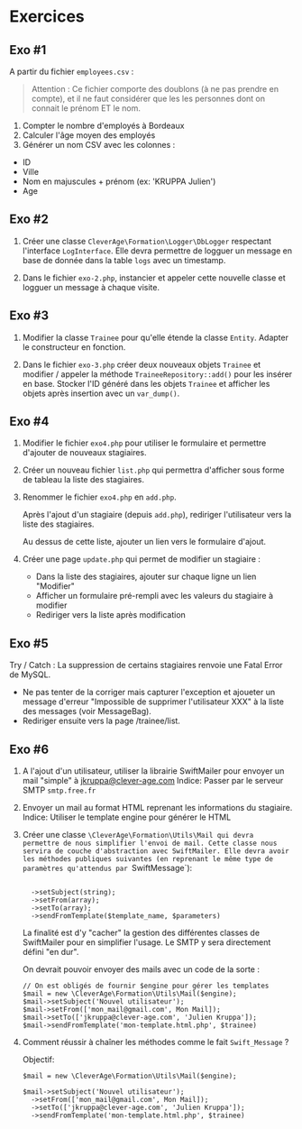 # Exercices

## Exo #1

A partir du fichier `employees.csv` :

> Attention : Ce fichier comporte des doublons (à ne pas prendre en compte), et il ne faut considérer que les les personnes dont on connait le prénom ET le nom.

1. Compter le nombre d'employés à Bordeaux
2. Calculer l'âge moyen des employés
3. Générer un nom CSV avec les colonnes :
  * ID
  * Ville
  * Nom en majuscules + prénom (ex: 'KRUPPA Julien')
  * Age


## Exo #2

1. Créer une classe `CleverAge\Formation\Logger\DbLogger` respectant l'interface `LogInterface`.
Elle devra permettre de logguer un message en base de donnée dans la table `logs` avec un timestamp.

2. Dans le fichier `exo-2.php`, instancier et appeler cette nouvelle classe et logguer un message à chaque visite.

## Exo #3

1. Modifier la classe `Trainee` pour qu'elle étende la classe `Entity`. Adapter le constructeur en fonction.

2. Dans le fichier `exo-3.php` créer deux nouveaux objets `Trainee` et modifier / appeler la méthode `TraineeRepository::add()` pour les insérer en base.
  Stocker l'ID généré dans les objets `Trainee` et afficher les objets après insertion avec un `var_dump()`.

## Exo #4

1. Modifier le fichier `exo4.php` pour utiliser le formulaire et permettre d'ajouter de nouveaux stagiaires.

2. Créer un nouveau fichier `list.php` qui permettra d'afficher sous forme de tableau la liste des stagiaires.

3. Renommer le fichier `exo4.php` en `add.php`.

   Après l'ajout d'un stagiaire (depuis `add.php`), rediriger l'utilisateur vers la liste des stagiaires.
   
   Au dessus de cette liste, ajouter un lien vers le formulaire d'ajout.
   
4. Créer une page `update.php` qui permet de modifier un stagiaire :
   * Dans la liste des stagiaires, ajouter sur chaque ligne un lien "Modifier"  
   * Afficher un formulaire pré-rempli avec les valeurs du stagiaire à modifier
   * Rediriger vers la liste après modification

## Exo #5

Try / Catch : La suppression de certains stagiaires renvoie une Fatal Error de MySQL.
* Ne pas tenter de la corriger mais capturer l'exception et ajoueter un message d'erreur "Impossible de supprimer l'utilisateur XXX" à la liste des messages (voir MessageBag).
* Rediriger ensuite vers la page /trainee/list.

## Exo #6

1. A l'ajout d'un utilisateur, utiliser la librairie SwiftMailer pour envoyer un mail "simple" à jkruppa@clever-age.com
   Indice: Passer par le serveur SMTP `smtp.free.fr`

2. Envoyer un mail au format HTML reprenant les informations du stagiaire.
   Indice: Utiliser le template engine pour générer le HTML 

3. Créer une classe `\CleverAge\Formation\Utils\Mail qui devra permettre de nous simplifier l'envoi de mail.
   Cette classe nous servira de couche d'abstraction avec SwiftMailer.
   Elle devra avoir les méthodes publiques suivantes (en reprenant le même type de paramètres qu'attendus par `SwiftMessage`):
   ```
   
     ->setSubject(string);
     ->setFrom(array);
     ->setTo(array);
     ->sendFromTemplate($template_name, $parameters)
   ```
   
   La finalité est d'y "cacher" la gestion des différentes classes de SwiftMailer pour en simplifier l'usage. Le SMTP y sera directement défini "en dur".
   
   On devrait pouvoir envoyer des mails avec un code de la sorte :
   
   ```
   // On est obligés de fournir $engine pour gérer les templates
   $mail = new \CleverAge\Formation\Utils\Mail($engine);
   $mail->setSubject('Nouvel utilisateur');
   $mail->setFrom(['mon_mail@gmail.com', Mon Mail]);
   $mail->setTo(['jkruppa@clever-age.com', 'Julien Kruppa']);
   $mail->sendFromTemplate('mon-template.html.php', $trainee)
   ``` 
   
4. Comment réussir à chaîner les méthodes comme le fait `Swift_Message` ?

   Objectif:
   
   ```
   $mail = new \CleverAge\Formation\Utils\Mail($engine);
   
   $mail->setSubject('Nouvel utilisateur');
     ->setFrom(['mon_mail@gmail.com', Mon Mail]);
     ->setTo(['jkruppa@clever-age.com', 'Julien Kruppa']);
     ->sendFromTemplate('mon-template.html.php', $trainee)
   ```
   
   
     
